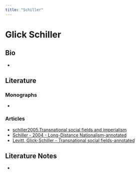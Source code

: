 ```yaml
---
title: "Schiller"
---
```


# Glick Schiller

## Bio
- 

## Literature
### Monographs 
- 

### Articles 
- [schiller2005.Transnational social fields and imperialism](002.LiteratureNotes/schiller2005.Transnational%20social%20fields%20and%20imperialism.md)
- [Schiller - 2004 - Long-Distance Nationalism-annotated](Attachments/PDFs/Schiller%20-%202004%20-%20Long-Distance%20Nationalism-annotated.pdf)
- [Levitt, Glick-Schiller - Transnational social fields-annotated](002.LiteratureNotes/Levitt,%20Glick-Schiller%20-%20Transnational%20social%20fields-annotated.md)

## Literature Notes
- 